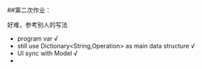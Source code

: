 ##第二次作业：

好难，参考别人的写法

*   program var √
*   still use Dictionary<String,Operation> as main data structure √
*   UI sync with Model √
*  